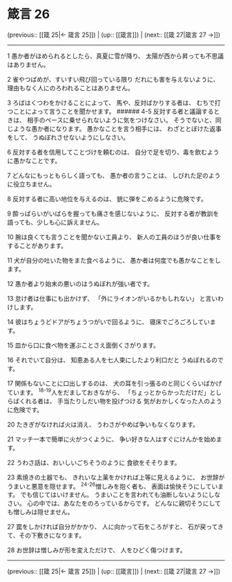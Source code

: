# 箴言 26

(previous:: [[箴 25|← 箴言 25]]) | (up:: [[箴言]]) | (next:: [[箴 27|箴言 27 →]])

***


1 愚か者がほめられるとしたら、真夏に雪が降り、 太陽が西から昇っても不思議はありません。 

2 雀やつばめが、すいすい飛び回っている限り だれにも害を与えないように、 理由もなく人にのろわれることはありません。 

3 ろばはくつわをかけることによって、 馬や、反対ばかりする者は、 むちで打つことによって言うことを聞かせます。 ###### 4-5 反対する者と議論するときは、 相手のペースに乗せられないように気をつけなさい。 そうでないと、同じような愚か者になります。 愚かなことを言う相手には、 わざととぼけた返事をして、 うぬぼれさせないようにしなさい。 

6 反対する者を信用してことづけを頼むのは、 自分で足を切り、毒を飲むように愚かなことです。 

7 どんなにもっともらしく語っても、 愚か者の言うことは、 しびれた足のように役立ちません。 

8 反対する者に高い地位を与えるのは、 銃に弾をこめるように危険です。 

9 酔っぱらいがいばらを握っても痛さを感じないように、 反対する者が教訓を語っても、少しも心に訴えません。 

10 腕は良くても言うことを聞かない工員より、 新人の工員のほうが良い仕事をすることがあります。 

11 犬が自分の吐いた物をまた食べるように、 愚か者は何度でも愚かなことをします。 

12 愚か者より始末の悪いのはうぬぼれが強い者です。 

13 怠け者は仕事にも出かけず、 「外にライオンがいるかもしれない」 と言いわけします。 

14 彼はちょうどドアがちょうつがいで回るように、 寝床でごろごろしています。 

15 皿から口に食べ物を運ぶことさえ面倒くさがります。 

16 それでいて自分は、 知恵ある人を七人束にしたより利口だと うぬぼれるのです。 

17 関係もないことに口出しするのは、 犬の耳を引っ張るのと同じくらいばかげています。 <sup class="versenum">18-19</sup>人をだましておきながら、 「ちょっとからかっただけだ」としらばくれる者は、 手当たりしだい物を投げつける 気がおかしくなった人のように危険です。 

20 たきぎがなければ火は消え、 うわさがやめば争いもなくなります。 

21 マッチ一本で簡単に火がつくように、 争い好きな人はすぐにけんかを始めます。 

22 うわさ話は、おいしいごちそうのように 食欲をそそります。 

23 素焼きの土器でも、 きれいな上薬をかければ上等に見えるように、 お世辞がうまいと悪意を隠せます。 <sup class="versenum">24-26</sup>憎しみを抱く者も、 表面は愉快そうにしています。 でも信じてはいけません。 うまいことを言われても油断しないようにしなさい。 心の中では、あなたをのろっているからです。 どんなに親切そうにしても憎しみは隠せません。 

27 罠をしかければ自分がかかり、 人に向かって石をころがすと、 石が戻ってきて、その下敷きになります。 

28 お世辞は憎しみが形を変えただけで、 人をひどく傷つけます。

***

(previous:: [[箴 25|← 箴言 25]]) | (up:: [[箴言]]) | (next:: [[箴 27|箴言 27 →]])
